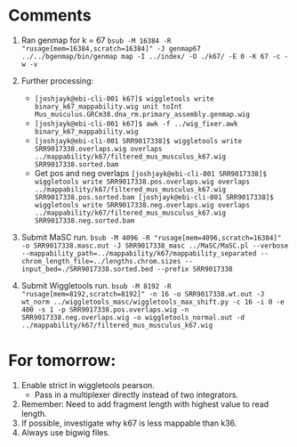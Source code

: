 # Comments
1. Ran genmap for k = 67 `bsub -M 16384 -R "rusage[mem=16384,scratch=16384]" -J genmap67 ../../bgenmap/bin/genmap map -I ../index/ -O ./k67/ -E 0 -K 67 -c -w -v`
2. Further processing:
    * `[joshjayk@ebi-cli-001 k67]$ wiggletools write binary_k67_mappability.wig unit toInt Mus_musculus.GRCm38.dna_rm.primary_assembly.genmap.wig`
    * `[joshjayk@ebi-cli-001 k67]$ awk -f ../wig_fixer.awk binary_k67_mappability.wig`
    * `[joshjayk@ebi-cli-001 SRR9017338]$ wiggletools write SRR9017338.overlaps.wig overlaps ../mappability/k67/filtered_mus_musculus_k67.wig SRR9017338.sorted.bam`
    * Get pos and neg overlaps `[joshjayk@ebi-cli-001 SRR9017338]$ wiggletools write SRR9017338.pos.overlaps.wig overlaps ../mappability/k67/filtered_mus_musculus_k67.wig SRR9017338.pos.sorted.bam
    [joshjayk@ebi-cli-001 SRR9017338]$ wiggletools write SRR9017338.neg.overlaps.wig overlaps ../mappability/k67/filtered_mus_musculus_k67.wig SRR9017338.neg.sorted.bam`

3. Submit MaSC run. `bsub -M 4096 -R "rusage[mem=4096,scratch=16384]" -o SRR9017338.masc.out -J SRR9017338_masc ../MaSC/MaSC.pl --verbose --mappability_path=../mappability/k67/mappability_separated --chrom_length_file=../lengths.chrom.sizes --input_bed=./SRR9017338.sorted.bed --prefix SRR9017338`
4. Submit Wiggletools run. `bsub -M 8192 -R "rusage[mem=8192,scratch=8192]" -n 16 -o SRR9017338.wt.out -J wt_norm ../wiggletools_masc/wiggletools_max_shift.py -c 16 -i 0 -e 400 -s 1 -p SRR9017338.pos.overlaps.wig -n SRR9017338.neg.overlaps.wig -o wiggletools_normal.out -d ../mappability/k67/filtered_mus_musculus_k67.wig`


# For tomorrow:
1. Enable strict in wiggletools pearson.
    * Pass in a multiplexer directly instead of two integrators.
2. Remember: Need to add fragment length with highest value to read length.
3. If possible, investigate why k67 is less mappable than k36.
4. Always use bigwig files.
